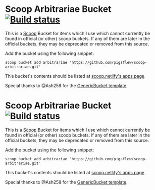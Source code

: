 # Scoop Arbitrariae Bucket [![Build status](https://ci.appveyor.com/api/projects/status/cx5wfxjavur7hasc/branch/master?svg=true)](https://ci.appveyor.com/project/pigsflew/scoop-arbitrariae/branch/master)

This is a [Scoop](https://scoop.sh) Bucket for items which I use which cannot currently be found in official (or other) scoop buckets. If any of them are later in the official buckets, they may be deprecated or removed from this source.

Add the bucket using the following snippet:

```
scoop bucket add arbitrariae 'https://github.com/pigsflew/scoop-arbitrariae.git'
```

This bucket's contents should be listed at [scoop.netlify's apps page](https://scoop.netlify.com/apps/).

Special thanks to @Ash258 for the [GenericBucket template](https://github.com/Ash258/GenericBucket).
# Scoop Arbitrariae Bucket [![Build status](https://ci.appveyor.com/api/projects/status/cx5wfxjavur7hasc/branch/master?svg=true)](https://ci.appveyor.com/project/pigsflew/scoop-arbitrariae/branch/master)

This is a [Scoop](https://scoop.sh) Bucket for items which I use which cannot currently be found in official (or other) scoop buckets. If any of them are later in the official buckets, they may be deprecated or removed from this source.

Add the bucket using the following snippet:

```
scoop bucket add arbitrariae 'https://github.com/pigsflew/scoop-arbitrariae.git'
```

This bucket's contents should be listed at [scoop.netlify's apps page](https://scoop.netlify.com/apps/).

Special thanks to @Ash258 for the [GenericBucket template](https://github.com/Ash258/GenericBucket).
